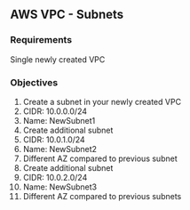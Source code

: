 ## AWS VPC - Subnets

### Requirements

Single newly created VPC

### Objectives

1. Create a subnet in your newly created VPC
  1. CIDR: 10.0.0.0/24
  2. Name: NewSubnet1
2. Create additional subnet
  1. CIDR: 10.0.1.0/24
  2. Name: NewSubnet2
  3. Different AZ compared to previous subnet
3. Create additional subnet
  1. CIDR: 10.0.2.0/24
  2. Name: NewSubnet3
  3. Different AZ compared to previous subnets
